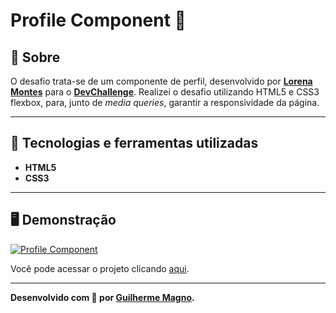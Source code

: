 # Profile Component 👤
## 📖 Sobre   
O desafio trata-se de um componente de perfil, desenvolvido por **[Lorena Montes](https://github.com/Lorenalgm)** para o **[DevChallenge](https://www.devchallenge.com.br/)**. Realizei o desafio utilizando HTML5 e CSS3 flexbox, para, junto de _media queries_, garantir a responsividade da página.

---

## 🚀 Tecnologias e ferramentas utilizadas
- **HTML5**
- **CSS3**

---

## 🖥️ Demonstração
[![Profile Component](https://i.imgur.com/W2IMoOI.png "Clique para acessar o projeto")](https://devmagno.github.io/coding-challenges/challenges/ProfileComponent/index.html "Clique para acessar o projeto")   

Você pode acessar o projeto clicando [aqui](https://devmagno.github.io/coding-challenges/challenges/ProfileComponent/index.html).

---

**Desenvolvido com 🖤 por [Guilherme Magno](https://github.com/devmagno/).**